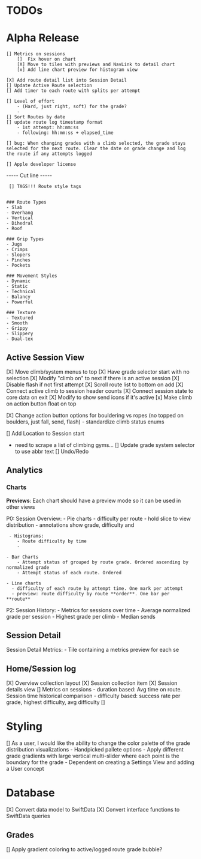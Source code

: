 #  TODOs

# Alpha Release


    [] Metrics on sessions
        []  Fix hover on chart
        [X] Move to tiles with previews and NavLink to detail chart
        [x] Add line chart preview for histogram view
        
    [X] Add route detail list into Session Detail
    [] Update Active Route selection
    [] Add timer to each route with splits per attempt
    
    [] Level of effort 
        - (Hard, just right, soft) for the grade?  
        - 
    [] Sort Routes by date
    [] update route log timestamp format 
        - 1st attempt: hh:mm:ss
        - following: hh:mm:ss + elapsed_time

    [] bug: When changing grades with a climb selected, the grade stays selected for the next route. Clear the date on grade change and log the route if any attempts logged
    
    [] Apple developer license
    
 
 
 ----- Cut line ----- 
 
     [] TAGS!!! Route style tags
        
        
    ### Route Types
    - Slab
    - Overhang
    - Vertical
    - Dihedral
    - Roof

    ### Grip Types
    - Jugs
    - Crimps
    - Slopers
    - Pinches
    - Pockets

    ### Movement Styles
    - Dynamic
    - Static
    - Technical
    - Balancy
    - Powerful

    ### Texture
    - Textured
    - Smooth
    - Grippy
    - Slippery
    - Dual-tex


## Active Session View

 [X] Move climb/system menus to top
 [X] Have grade selector start with no selection
 [X] Modify "climb on" to next if there is an active session
 [X] Disable flash if not first attempt
 [X] Scroll route list to bottom on add
 [X] Connect active climb to session header counts
 [X] Connect session state to core data on exit
 [X] Modify to show send icons if it's active
 [x] Make climb on action button float on top 
 
 
 [X] Change action button options for bouldering vs ropes (no topped on boulders, just fall, send, flash)
    - standardize climb status enums
    
 [] Add Location to Session start
  - need to scrape a list of climbing gyms...
 [] Update grade system selector to use abbr text
 [] Undo/Redo


 ## Analytics
 
 ### Charts
 
 **Previews**: Each chart should have a preview mode so it can be used in other views


 P0: Session Overview: 
     - Pie charts
        - difficulty per route
        - hold slice to view distribution
        - annotations show grade, difficulty and 
        
     - Histograms:
        - Route difficulty by time
        - 
        
    - Bar Charts
        - Attempt status of grouped by route grade. Ordered ascending by normalized grade
        - Attempt status of each route. Ordered 
        
    - Line charts
      - difficulty of each route by attempt time. One mark per attempt
      - preview: route difficulty by route **order**. One bar per **route** 
      
      
 P2: Session History:
    - Metrics for sessions over time
    - Average normalized grade per session
    - Highest grade per climb
    - Median sends
     
 ## Session Detail
 Session Detail Metrics:
    - Tile containing a metrics preview for each se 
 
 
 ## Home/Session log 
 [X] Overview collection layout
 [X] Session collection item
 [X] Session details view
 [] Metrics on sessions
    - duration based: Avg time on route. Session time historical comparison
    - difficulty based: success rate per grade, highest difficulty, avg difficulty
 [] 
 
 
 
 # Styling
 [] As a user, I would like the ability to change the color palette of the grade distribution visualizations
    - Handpicked pallete options
    - Apply different grade gradients with large vertical multi-slider where each point is the boundary for the grade
    - Dependent on creating a Settings View and adding a User concept
 
 
 # Database
 [X] Convert data model to SwiftData
 [X] Convert interface functions to SwiftData queries
 
 


## Grades
[] Apply gradient coloring to active/logged route grade bubble?
